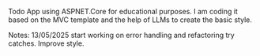 Todo App using ASPNET.Core for educational purposes.
I am coding it based on the MVC template and the help of LLMs to create the basic style.

Notes:
13/05/2025 start working on error handling and refactoring try catches. Improve style.
